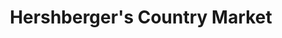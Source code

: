 ---
title: "Hershberger's Country Market"
url: /woodlawn/hershbergers-country-market/
shop: supermarket
---